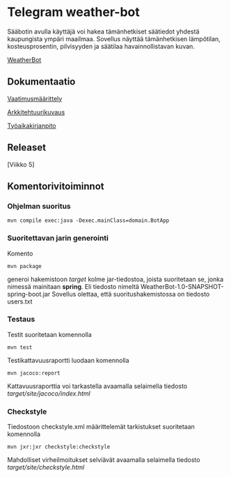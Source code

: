 # **Telegram weather-bot**

Sääbotin avulla käyttäjä voi hakea tämänhetkiset säätiedot yhdestä kaupungista ympäri maailmaa. 
Sovellus näyttää tämänhetkisen lämpötilan, kosteusprosentin, pilvisyyden ja säätilaa havainnollistavan kuvan.

[WeatherBot](WeatherBot)

## **Dokumentaatio**

[Vaatimusmäärittely](dokumentaatio/vaatimusmaarittely.md)

[Arkkitehtuurikuvaus](dokumentaatio/arkkitehtuuri.md)

[Työaikakirjanpito](dokumentaatio/tuntikirjanpito.md)

## **Releaset**

[Viikko 5]

## **Komentorivitoiminnot**

### **Ohjelman suoritus**

`mvn compile exec:java -Dexec.mainClass=domain.BotApp` 

### **Suoritettavan jarin generointi**

Komento

`mvn package`

generoi hakemistoon *target* kolme jar-tiedostoa, joista suoritetaan se, jonka nimessä mainitaan **spring**. 
Eli tiedosto nimeltä WeatherBot-1.0-SNAPSHOT-spring-boot.jar
Sovellus olettaa, että suoritushakemistossa on tiedosto users.txt

### **Testaus**

Testit suoritetaan komennolla

`mvn test`

Testikattavuusraportti luodaan komennolla

`mvn jacoco:report`

Kattavuusraporttia voi tarkastella avaamalla selaimella tiedosto *target/site/jacoco/index.html*
 
### **Checkstyle**

Tiedostoon checkstyle.xml määrittelemät tarkistukset suoritetaan komennolla

`mvn jxr:jxr checkstyle:checkstyle`

Mahdolliset virheilmoitukset selviävät avaamalla selaimella tiedosto *target/site/checkstyle.html*


